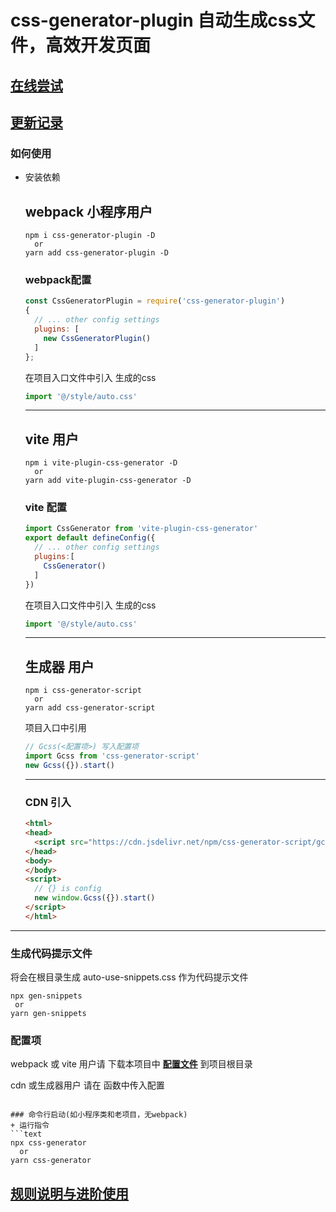 # css-generator-plugin 自动生成css文件，高效开发页面

## [在线尝试](https://machetehot.github.io/css-generator-plugin/)

## [更新记录](./CHANGE.md)
### 如何使用

+ 安装依赖
  ## webpack 小程序用户
  ```shell
  npm i css-generator-plugin -D
    or
  yarn add css-generator-plugin -D
  ```
  ### webpack配置

  ```javascript
  const CssGeneratorPlugin = require('css-generator-plugin')
  {
    // ... other config settings 
    plugins: [
      new CssGeneratorPlugin()
    ]
  };
  ```
  在项目入口文件中引入 生成的css 
  ```js
  import '@/style/auto.css'
  ```
  ***
  ## vite 用户
  ```shell
  npm i vite-plugin-css-generator -D
    or
  yarn add vite-plugin-css-generator -D
  ```
  ### vite 配置
  ```javascript
  import CssGenerator from 'vite-plugin-css-generator'
  export default defineConfig({
    // ... other config settings 
    plugins:[
      CssGenerator()
    ]
  })
  ```
  在项目入口文件中引入 生成的css 
  ```js
  import '@/style/auto.css'
  ```
  ***
  ## 生成器 用户
  ```shell
  npm i css-generator-script
    or
  yarn add css-generator-script
  ```
  项目入口中引用
  ```js
  // Gcss(<配置项>) 写入配置项
  import Gcss from 'css-generator-script'
  new Gcss({}).start()
  ```
  ***
  ### CDN 引入
  ```html
  <html>
  <head>
    <script src="https://cdn.jsdelivr.net/npm/css-generator-script/gcss.js"></script>
  </head>
  <body>
  </body>
  <script>
    // {} is config
    new window.Gcss({}).start()
  </script>
  </html>
  ```
***
 ### 生成代码提示文件
  将会在根目录生成 auto-use-snippets.css 作为代码提示文件
  ```
  npx gen-snippets
   or
  yarn gen-snippets
  ```

### 配置项
webpack 或 vite 用户请 下载本项目中 **[配置文件](./.css.generator.config.js)**  到项目根目录

cdn 或生成器用户 请在 函数中传入配置

```

### 命令行启动(如小程序类和老项目，无webpack)
+ 运行指令
```text
npx css-generator
  or
yarn css-generator

```
## [规则说明与进阶使用](./RULE.md)